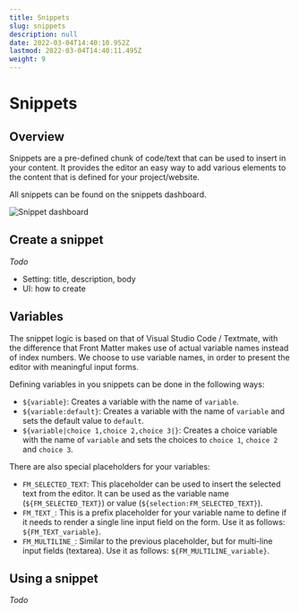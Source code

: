 ```yaml
---
title: Snippets
slug: snippets
description: null
date: 2022-03-04T14:40:10.952Z
lastmod: 2022-03-04T14:40:11.495Z
weight: 9
---
```


# Snippets

## Overview

Snippets are a pre-defined chunk of code/text that can be used to insert in your content. It provides the editor an easy way to add various elements to the content that is defined for your project/website.

All snippets can be found on the snippets dashboard.

![Snippet dashboard](/releases/v7.0.0/snippet-dashboard.png)

## Create a snippet

*Todo*

- Setting: title, description, body
- UI: how to create

## Variables

The snippet logic is based on that of Visual Studio Code / Textmate, with the difference that Front Matter makes use of actual variable names instead of index numbers. We choose to use variable names, in order to present the editor with meaningful input forms.

Defining variables in you snippets can be done in the following ways:

- `${variable}`: Creates a variable with the name of `variable`.
- `${variable:default}`: Creates a variable with the name of `variable` and sets the default value to `default`.
- `${variable|choice 1,choice 2,choice 3|}`: Creates a choice variable with the name of `variable` and sets the choices to `choice 1`, `choice 2` and `choice 3`.

There are also special placeholders for your variables:

- `FM_SELECTED_TEXT`: This placeholder can be used to insert the selected text from the editor. It can be used as the variable name (`${FM_SELECTED_TEXT}`) or value (`${selection:FM_SELECTED_TEXT}`).
- `FM_TEXT_`: This is a prefix placeholder for your variable name to define if it needs to render a single line input field on the form. Use it as follows: `${FM_TEXT_variable}`.
- `FM_MULTILINE_`: Similar to the previous placeholder, but for multi-line input fields (textarea). Use it as follows: `${FM_MULTILINE_variable}`.

## Using a snippet

*Todo*